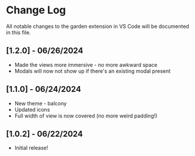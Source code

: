 # Change Log

All notable changes to the garden extension in VS Code will be documented in this file.

## [1.2.0] - 06/26/2024

- Made the views more immersive - no more awkward space
- Modals will now not show up if there's an existing modal present

## [1.1.0] - 06/24/2024

- New theme - balcony
- Updated icons
- Full width of view is now covered (no more weird padding!)

## [1.0.2] - 06/22/2024

- Initial release!
